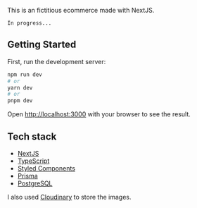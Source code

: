 This is an fictitious ecommerce made with NextJS.

```In progress...```

## Getting Started

First, run the development server:

```bash
npm run dev
# or
yarn dev
# or
pnpm dev
```

Open [http://localhost:3000](http://localhost:3000) with your browser to see the result.

## Tech stack

- [NextJS](https://nextjs.org/)
- [TypeScript](https://www.typescriptlang.org/)
- [Styled Components](https://styled-components.com/)
- [Prisma](https://www.prisma.io/)
- [PostgreSQL](https://www.postgresql.org/)

I also used [Cloudinary](https://cloudinary.com/) to store the images.